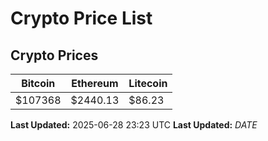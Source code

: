 # Crypto Price List

## Crypto Prices
| Bitcoin | Ethereum | Litecoin |
| ------- | -------- | -------- |
| $107368 | $2440.13 | $86.23 |
**Last Updated:** 2025-06-28 23:23 UTC
**Last Updated:** $DATE$
